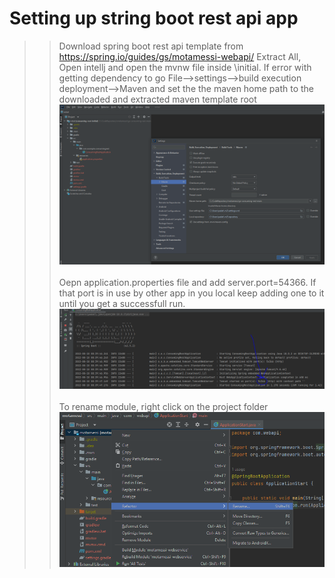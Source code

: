 # Setting up string boot rest api app
>>Download spring boot rest api template from https://spring.io/guides/gs/motamessi-webapi/
Extract All, Open intellj and open the mvnw file inside \initial.
If error with getting dependency to go File-->settings-->build execution deployment-->Maven and set the the maven home path to the downloaded and extracted maven template root <br>
![](20220818083411.png)  
<br>Oepn application.properties file and add server.port=54366. If that port is in use by other app in you local keep adding one to it until you get a successfull run.
<br>![](20220818084242.png)  
<br>To rename module, right click on the project folder
<br>![](20220818092000.png)  